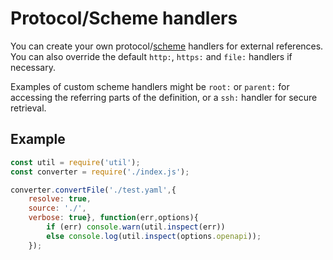 # Protocol/Scheme handlers

You can create your own protocol/[scheme](https://www.iana.org/assignments/uri-schemes/uri-schemes.xhtml)
handlers for external references. You can also override the default `http:`, `https:` and `file:` handlers if necessary.

Examples of custom scheme handlers might be `root:` or `parent:` for accessing the referring
parts of the definition, or a `ssh:` handler for secure retrieval.

## Example

```javascript
const util = require('util');
const converter = require('./index.js');

converter.convertFile('./test.yaml',{
    resolve: true,
    source: './',
    verbose: true}, function(err,options){
        if (err) console.warn(util.inspect(err))
        else console.log(util.inspect(options.openapi));
    });
```
